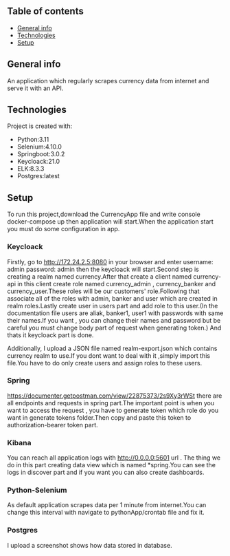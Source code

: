 ## Table of contents
* [General info](#general-info)
* [Technologies](#technologies)
* [Setup](#setup)

## General info
An application which regularly scrapes currency data from internet and serve it with an API.

## Technologies
Project is created with:
* Python:3.11
* Selenium:4.10.0
* Springboot:3.0.2
* Keycloack:21.0
* ELK:8.3.3
* Postgres:latest

## Setup
To run this project,download the CurrencyApp file and write console docker-compose up then application will start.When the application start you must do some configuration in app.

### Keycloack
Firstly, go to http://172.24.2.5:8080 in your browser and enter username: admin password: admin then the keycloack will start.Second step is creating a realm named currency.After that create a client named currency-api in this client create role named currency_admin , currency_banker and currency_user.These roles will be our customers' role.Following that associate all of the roles with admin, banker and user which are created in realm roles.Lastly create user in users part and add role to this user.(In the documentation file users are aliak, banker1, user1 with passwords with same their names.If you want , you can change their names and password but be careful you must change body part of request when generating token.) And thats it keycloack part is done.

Additionally, I upload a JSON file named realm-export.json which contains currency realm to use.If you dont want to deal with it ,simply import this file.You have to do only create users and assign roles to these users.

### Spring
https://documenter.getpostman.com/view/22875373/2s9Xy3rWSt there are all endpoints and requests in spring part.The important point is when you want to access the request , you have to generate token which role do you want in generate tokens folder.Then copy and paste this token to authorization-bearer token part.

### Kibana
You can reach all application logs with http://0.0.0.0:5601 url . The thing we do in this part creating data view which is named *spring.You can see the logs in discover part and if you want you can also create dashboards.

### Python-Selenium
As default application scrapes data per 1 minute from internet.You can change this interval with navigate to pythonApp/crontab file and fix it.

### Postgres
I upload a screenshot shows how data stored in database.





